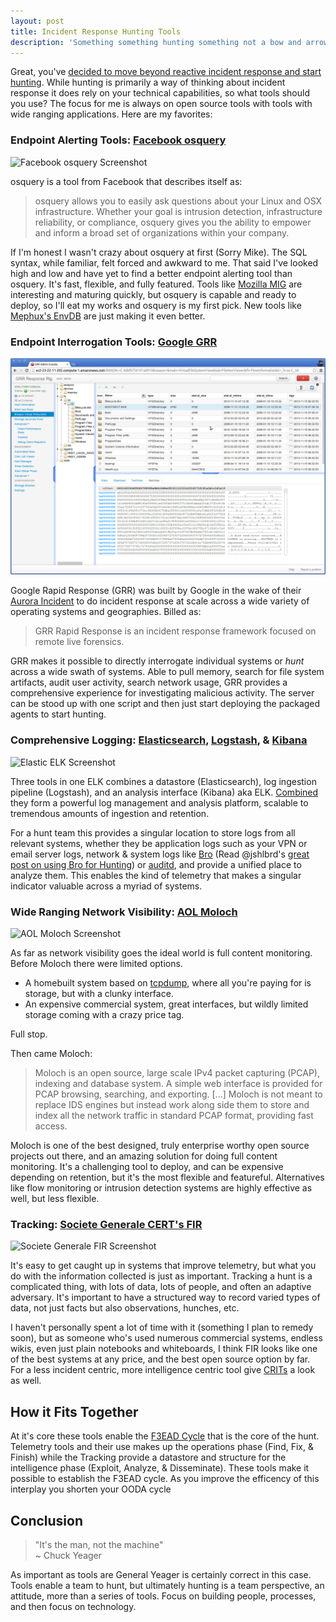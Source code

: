 ```yaml
---
layout: post
title: Incident Response Hunting Tools
description: 'Something something hunting something not a bow and arrow.'
---
```


Great, you've [decided to move beyond reactive incident response and start hunting](/2015/04/14/ir-is-dead-long-live-ir/). While hunting is primarily a way of thinking about incident response it does rely on your technical capabilities, so what tools should you use? The focus for me is always on open source tools with tools with wide ranging applications. Here are my favorites:

### Endpoint Alerting Tools: [Facebook osquery](https://osquery.io/)

![Facebook osquery Screenshot](/public/osquery-screenshot.jpg)

osquery is a tool from Facebook that describes itself as:

> osquery allows you to easily ask questions about your Linux and OSX infrastructure. Whether your goal is intrusion detection, infrastructure reliability, or compliance, osquery gives you the ability to empower and inform a broad set of organizations within your company.

If I'm honest I wasn't crazy about osquery at first (Sorry Mike). The SQL syntax, while familiar, felt forced and awkward to me. That said I've looked high and low and have yet to find a better endpoint alerting tool than osquery. It's fast, flexible, and fully featured. Tools like [Mozilla MIG](http://mig.mozilla.org/) are interesting and maturing quickly, but osquery is capable and ready to deploy, so I'll eat my works and osquery is my first pick. New tools like [Mephux's EnvDB](https://github.com/mephux/envdb) are just making it even better.

### Endpoint Interrogation Tools: [Google GRR](https://github.com/google/grr)

![Google GRR Screenshot](/public/grr.png)

Google Rapid Response (GRR) was built by Google in the wake of their [Aurora Incident](http://www.wired.com/2010/01/operation-aurora/) to do incident response at scale across a wide variety of operating systems and geographies. Billed as:

> GRR Rapid Response is an incident response framework focused on remote live forensics.

GRR makes it possible to directly interrogate individual systems or _hunt_ across a wide swath of systems. Able to pull memory, search for file system artifacts, audit user activity, search network usage, GRR provides a comprehensive experience for investigating malicious activity. The server can be stood up with one script and then just start deploying the packaged agents to start hunting.

### Comprehensive Logging: [Elasticsearch](https://www.elastic.co/products/elasticsearch), [Logstash](http://logstash.net/), & [Kibana](https://www.elastic.co/products/kibana)

![Elastic ELK Screenshot](https://www.elastic.co/assets/blt45376e159402a169/Screen-Shot-2014-12-15-at-12.28.30-PM.png)

Three tools in one ELK combines a datastore (Elasticsearch), log ingestion pipeline (Logstash), and an analysis interface (Kibana) aka ELK. [Combined](https://www.youtube.com/watch?v=1uS5b8aQ6z8) they form a powerful log management and analysis platform, scalable to tremendous amounts of ingestion and retention.

For a hunt team this provides a singular location to store logs from all relevant systems, whether they be application logs such as your VPN or email server logs, network & system logs like [Bro](https://www.bro.org/) (Read @jshlbrd's [great post on using Bro for Hunting](http://jshlbrd.blogspot.com/2015/04/bro-whats-it-good-for.html)) or [auditd](http://linux.die.net/man/8/auditd), and provide a unified place to analyze them. This enables the kind of telemetry that makes a singular indicator valuable across a myriad of systems.

### Wide Ranging Network Visibility: [AOL Moloch](https://github.com/aol/moloch)

![AOL Moloch Screenshot](https://camo.githubusercontent.com/b129332e6f94c606e4b04d79d6d43f937b38e276/68747470733a2f2f7261772e6769746875622e636f6d2f77696b692f616f6c2f6d6f6c6f63682f73657373696f6e732e706e67)

As far as network visibility goes the ideal world is full content monitoring. Before Moloch there were limited options.

- A homebuilt system based on [tcpdump](http://www.tcpdump.org/), where all you're paying for is storage, but with a clunky interface.
- An expensive commercial system, great interfaces, but wildly limited storage coming with a crazy price tag.

Full stop.

Then came Moloch:

> Moloch is an open source, large scale IPv4 packet capturing (PCAP), indexing and database system. A simple web interface is provided for PCAP browsing, searching, and exporting. [...] Moloch is not meant to replace IDS engines but instead work along side them to store and index all the network traffic in standard PCAP format, providing fast access.

Moloch is one of the best designed, truly enterprise worthy open source projects out there, and an amazing solution for doing full content monitoring. It's a challenging tool to deploy, and can be expensive depending on retention, but it's the most flexible and featureful. Alternatives like flow monitoring or intrusion detection systems are highly effective as well, but less flexible.

### Tracking: [Societe Generale CERT's FIR](https://github.com/certsocietegenerale/FIR/)

![Societe Generale FIR Screenshot](https://raw.githubusercontent.com/wiki/certsocietegenerale/FIR/screenshots/incident_details.png)

It's easy to get caught up in systems that improve telemetry, but what you do with the information collected is just as important. Tracking a hunt is a complicated thing, with lots of data, lots of people, and often an adaptive adversary. It's important to have a structured way to record varied types of data, not just facts but also observations, hunches, etc.

I haven't personally spent a lot of time with it (something I plan to remedy soon), but as someone who's used numerous commercial systems, endless wikis, even just plain notebooks and whiteboards, I think FIR looks like one of the best systems at any price, and the best open source option by far. For a less incident centric, more intelligence centric tool give [CRITs](https://github.com/crits/crits) a look as well.

## How it Fits Together

At it's core these tools enable the [F3EAD Cycle](/2015/03/24/f3ead/) that is the core of the hunt. Telemetry tools and their use makes up the operations phase (Find, Fix, & Finish) while the Tracking provide a datastore and structure for the intelligence phase (Exploit, Analyze, & Disseminate). These tools make it possible to establish the F3EAD cycle. As you improve the efficency of this interplay you shorten your OODA cycle

## Conclusion

> <i class="fa fa-comments-o fa-2x pull-left"></i> "It's the man, not the machine" <br>~ Chuck Yeager

As important as tools are General Yeager is certainly correct in this case. Tools enable a team to hunt, but ultimately hunting is a team perspective, an attitude, more than a series of tools. Focus on building people, processes, and then focus on technology.
